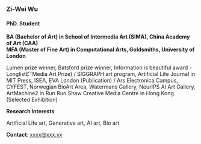 ### Zi-Wei Wu
#### PhD. Student
**BA (Bachelor of Art) in School of Intermedia Art (SIMA), China Academy of Art (CAA)**\
**MFA (Master of Fine Art) in Computational Arts, Goldsmiths, University of London**

Lumen prize winner, Batsford prize winner, Information is beautiful award - Longlist£¨Media Art Prize) / SIGGRAPH art program, Artificial Life Journal in MIT Press, ISEA, EVA London (Publication) / Ars Electronica Campus, CYFEST, Norwegian BioArt Area, Watermans Gallery, NeurIPS AI Art Gallery, ArtMachine2 in Run Run Shaw Creative Media Centre in Hong Kong (Selected Exhibition)

**Research Interests**

Artificial Life art, Generative art, AI art, Bio art

**Contact**: xxxx@xxx.xx